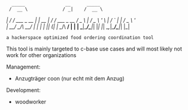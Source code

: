       _____               __      _____
     /  __ \             / _|    /  __ \
  ___| /  \/ ___ _ __   | |_ __ _| /  \/ ___ _ __
 / _ \ |    / _ \ '_ \  |  _/ _` | |    / _ \ '_ \
|  __/ \__/\  __/ | | | | || (_| | \__/\  __/ | | |
 \___|\____/\___|_| |_| |_| \__,_|\____/\___|_| |_|

    a hackerspace optimized food ordering coordination tool


This tool is mainly targeted to c-base use cases and will most likely
not work for other organizations


Management:
 * Anzugträger coon (nur echt mit dem Anzug)

Development:
 * woodworker
